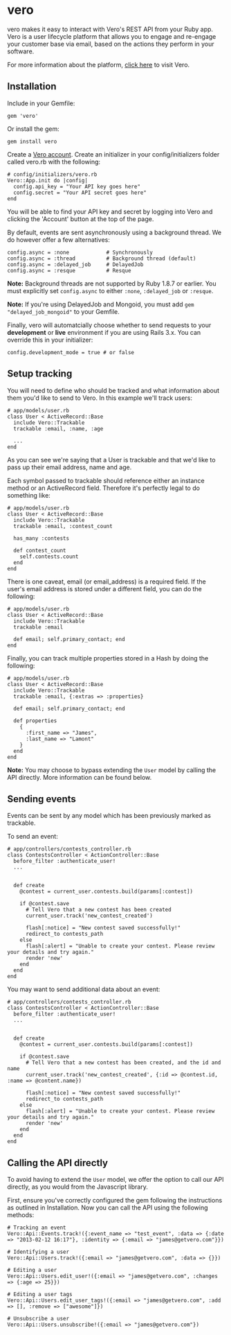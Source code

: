 # vero

vero makes it easy to interact with Vero's REST API from your Ruby app. Vero is a user lifecycle platform that allows you to engage and re-engage your customer base via email, based on the actions they perform in your software. 

For more information about the platform, [click here](http://getvero.com) to visit Vero.

## Installation

Include in your Gemfile:

    gem 'vero'

Or install the gem:

    gem install vero

Create a [Vero account](http://getvero.com). Create an initializer in your config/initializers folder called vero.rb with the following:
    
    # config/initializers/vero.rb
    Vero::App.init do |config|
      config.api_key = "Your API key goes here"
      config.secret = "Your API secret goes here"
    end

You will be able to find your API key and secret by logging into Vero and clicking the 'Account' button at the top of the page.

By default, events are sent asynchronously using a background thread. We do however offer a few alternatives:

    config.async = :none            # Synchronously
    config.async = :thread          # Background thread (default)
    config.async = :delayed_job     # DelayedJob
    config.async = :resque          # Resque

**Note:** Background threads are not supported by Ruby 1.8.7 or earlier. You must explicitly set `config.async` to either `:none`, `:delayed_job` or `:resque`.

**Note:** If you're using DelayedJob and Mongoid, you must add `gem "delayed_job_mongoid"` to your Gemfile.

Finally, vero will automatcially choose whether to send requests to your **development** or **live** environment if you are using Rails 3.x. You can override this in your initializer:

    config.development_mode = true # or false

## Setup tracking

You will need to define who should be tracked and what information about them you'd like to send to Vero. In this example we'll track users:
    
    # app/models/user.rb
    class User < ActiveRecord::Base
      include Vero::Trackable 
      trackable :email, :name, :age

      ...
    end

As you can see we're saying that a User is trackable and that we'd like to pass up their email address, name and age. 

Each symbol passed to trackable should reference either an instance method or an ActiveRecord field. Therefore it's perfectly legal to do something like:
    
    # app/models/user.rb
    class User < ActiveRecord::Base
      include Vero::Trackable 
      trackable :email, :contest_count

      has_many :contests

      def contest_count
        self.contests.count
      end
    end

There is one caveat, email (or email_address) is a required field. If the user's email address is stored under a different field, you can do the following:
    
    # app/models/user.rb
    class User < ActiveRecord::Base
      include Vero::Trackable 
      trackable :email

      def email; self.primary_contact; end
    end

Finally, you can track multiple properties stored in a Hash by doing the following:

    # app/models/user.rb
    class User < ActiveRecord::Base
      include Vero::Trackable 
      trackable :email, {:extras => :properties}

      def email; self.primary_contact; end

      def properties
        {
          :first_name => "James",
          :last_name => "Lamont"
        }
      end
    end
    
**Note:** You may choose to bypass extending the `User` model by calling the API directly. More information can be found below.

## Sending events

Events can be sent by any model which has been previously marked as trackable.

To send an event:
    
    # app/controllers/contests_controller.rb
    class ContestsController < ActionController::Base
      before_filter :authenticate_user!
      ...

      
      def create
        @contest = current_user.contests.build(params[:contest])

        if @contest.save
          # Tell Vero that a new contest has been created
          current_user.track('new_contest_created')
          
          flash[:notice] = "New contest saved successfully!"
          redirect_to contests_path
        else
          flash[:alert] = "Unable to create your contest. Please review your details and try again."
          render 'new'
        end
      end
    end

You may want to send additional data about an event:
    
    # app/controllers/contests_controller.rb
    class ContestsController < ActionController::Base
      before_filter :authenticate_user!
      ...

      
      def create
        @contest = current_user.contests.build(params[:contest])

        if @contest.save
          # Tell Vero that a new contest has been created, and the id and name
          current_user.track('new_contest_created', {:id => @contest.id, :name => @content.name})
          
          flash[:notice] = "New contest saved successfully!"
          redirect_to contests_path
        else
          flash[:alert] = "Unable to create your contest. Please review your details and try again."
          render 'new'
        end
      end
    end

## Calling the API directly

To avoid having to extend the `User` model, we offer the option to call our API directly, as you would from the Javascript library.

First, ensure you've correctly configured the gem following the instructions as outlined in Installation. Now you can call the API using the following methods:

    # Tracking an event
    Vero::Api::Events.track!({:event_name => "test_event", :data => {:date => "2013-02-12 16:17"}, :identity => {:email => "james@getvero.com"}})
    
    # Identifying a user
    Vero::Api::Users.track!({:email => "james@getvero.com", :data => {}})
    
    # Editing a user
    Vero::Api::Users.edit_user!({:email => "james@getvero.com", :changes => {:age => 25}})
    
    # Editing a user tags
    Vero::Api::Users.edit_user_tags!({:email => "james@getvero.com", :add => [], :remove => ["awesome"]})
    
    # Unsubscribe a user
    Vero::Api::Users.unsubscribe!({:email => "james@getvero.com"})
